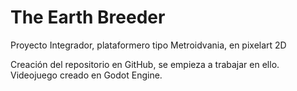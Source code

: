 # The Earth Breeder
 Proyecto Integrador, plataformero tipo Metroidvania, en pixelart 2D
 
 Creación del repositorio en GitHub, se empieza a trabajar en ello.
 Videojuego creado en Godot Engine.